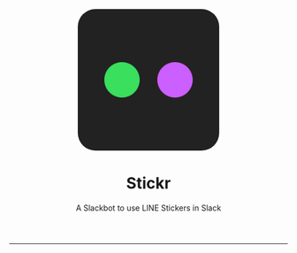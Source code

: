 <header style="text-align: center;">
  <img src="./assets/icon-production.png" width="256" height="256" style="border-radius: 32px">
  <h1>Stickr</h1>
  <p>A Slackbot to use LINE Stickers in Slack</p>
</header>

---
